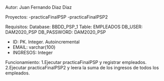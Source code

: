 Autor:
Juan Fernando Diaz Diaz

Proyectos:
-practicaFinalPSP
-practicaFinalPSP2

Requisitos:
Database: BBDD_PSP_1
Table: EMPLEADOS
DB_USER: DAM2020_PSP
DB_PASSWORD: DAM2020_PSP
- ID: PK. Integer. Autoincremental
- EMAIL: varchar(100)
- INGRESOS: Integer

Funcionamiento:
1.Ejecutar practicaFinalPSP y registrar empleados.
2.Ejecutar practicaFinalPSP2 y leera la suma de los ingresos de todos los empleados.
